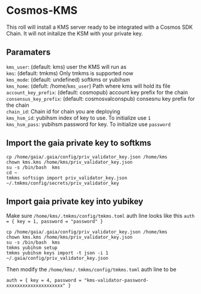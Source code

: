 # Cosmos-KMS

This roll will install a KMS server ready to be integrated with a Cosmos SDK Chain. It will not initalize the KSM with your private key. 


## Paramaters

`kms_user`: (default: kms) user the KMS will run as  
`kms`: (default: tmkms) Only tmkms is supported now  
`kms_mode`: (default: undefined) softkms or yubihsm  
`kms_home`: (defult: /home/`kms_user`) Path where kms will hold its file 
`account_key_prefix`: (default: cosmopub) account key prefix for the chain  
`consensus_key_prefix`: (default: cosmosvalconspub) consesnu  key prefix  for the chain  
`chain_id`: Chain id for chain you are deploying  
`kms_hsm_id`: yubihsm index of key to use. To initialize use `1`  
`kms_hsm_pass`: yubihsm password for key. To initialize use `password`  


## Import the gaia private key to softkms

```
cp /home/gaia/.gaia/config/priv_validator_key.json /home/kms
chown kms.kms /home/kms/priv_validator_key.json 
su -s /bin/bash  kms
cd ~
tmkms softsign import priv_validator_key.json ~/.tmkms/config/secrets/priv_validator_key
```

## Import gaia private key into yubikey

Make sure `/home/kms/.tmkms/config/tmkms.toml` auth line looks like this
`auth = { key = 1, password = "password" }`

```
cp /home/gaia/.gaia/config/priv_validator_key.json /home/kms
chown kms.kms /home/kms/priv_validator_key.json 
su -s /bin/bash  kms
tmkms yubihsm setup
tmkms yubihsm keys import -t json -i 1  ~/.gaia/config/priv_validator_key.json
```

Then modify the `/home/kms/.tmkms/config/tmkms.toml` auth line to be
```
auth = { key = 4, password = "kms-validator-password-xxxxxxxxxxxxxxxxxxxxx" }
```
